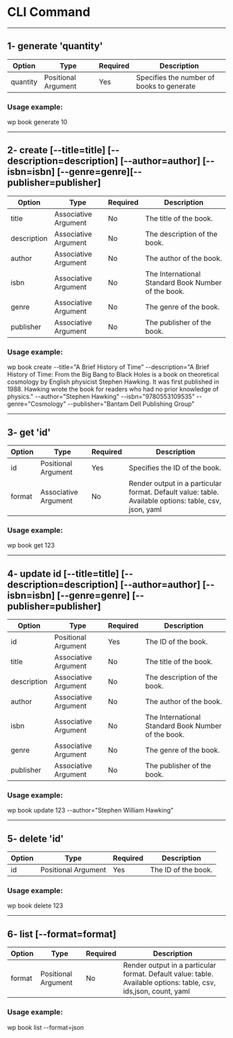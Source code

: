 # CLI Command

---

## 1- generate 'quantity'

| Option   | Type               | Required | Description                              |
|----------|--------------------|----------|------------------------------------------|
| quantity | Positional Argument| Yes      | Specifies the number of books to generate|

### Usage example:
wp book generate 10

---

## 2- create [--title=title] [--description=description] [--author=author] [--isbn=isbn] [--genre=genre][--publisher=publisher]

| Option      | Type               | Required | Description                                         |
|-------------|--------------------|----------|-----------------------------------------------------|
| title       | Associative Argument | No       | The title of the book.                              |
| description | Associative Argument | No       | The description of the book.                        |
| author      | Associative Argument | No       | The author of the book.                             |
| isbn        | Associative Argument | No       | The International Standard Book Number of the book. |
| genre       | Associative Argument | No       | The genre of the book.                              |
| publisher   | Associative Argument | No       | The publisher of the book.                          |

### Usage example:
wp book create --title="A Brief History of Time" --description="A Brief History of Time: From the Big Bang to Black Holes is a book on theoretical cosmology by English physicist Stephen Hawking. It was first published in 1988. Hawking wrote the book for readers who had no prior knowledge of physics." --author="Stephen Hawking" --isbn="9780553109535" --genre="Cosmology" --publisher="Bantam Dell Publishing Group"

---

## 3- get 'id'

| Option | Type               | Required | Description                        |
|--------|--------------------|----------|------------------------------------|
| id     | Positional Argument| Yes      | Specifies the ID of the book.      |
| format | Associative Argument | No      | Render output in a particular format. Default value: table. Available options: table, csv, json, yaml|

### Usage example:
wp book get 123

---

## 4- update id [--title=title] [--description=description] [--author=author] [--isbn=isbn] [--genre=genre] [--publisher=publisher]

| Option     | Type               | Required | Description                                         |
|------------|--------------------|----------|-----------------------------------------------------|
| id         | Positional Argument| Yes      | The ID of the book.                                 |
| title      | Associative Argument | No      | The title of the book.                              |
| description| Associative Argument | No      | The description of the book.                        |
| author     | Associative Argument | No      | The author of the book.                             |
| isbn       | Associative Argument | No      | The International Standard Book Number of the book. |
| genre      | Associative Argument | No      | The genre of the book.                              |
| publisher  | Associative Argument | No      | The publisher of the book.                          |

### Usage example:
wp book update 123 --author="Stephen William Hawking"

---

## 5- delete 'id'

| Option | Type               | Required | Description                       |
|--------|--------------------|----------|-----------------------------------|
| id     | Positional Argument| Yes      | The ID of the book.               |

### Usage example:
wp book delete 123

---

## 6- list [--format=format]

| Option | Type               | Required | Description                                                                                   |
|--------|--------------------|----------|-----------------------------------------------------------------------------------------------|
| format | Positional Argument| No       | Render output in a particular format. Default value: table. Available options: table, csv, ids,json, count, yaml|

### Usage example:
wp book list --format=json


